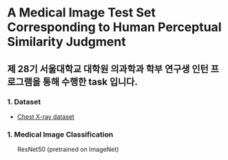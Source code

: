 # A Medical Image Test Set Corresponding to Human Perceptual Similarity Judgment

## 제 28기 서울대학교 대학원 의과학과 학부 연구생 인턴 프로그램을 통해 수행한 task 입니다.

### 1. Dataset
- [Chest X-ray dataset](https://www.kaggle.com/tolgadincer/labeled-chest-xray-images)


### 1. Medical Image Classification
<ul>ResNet50 (pretrained on ImageNet)</ul>


